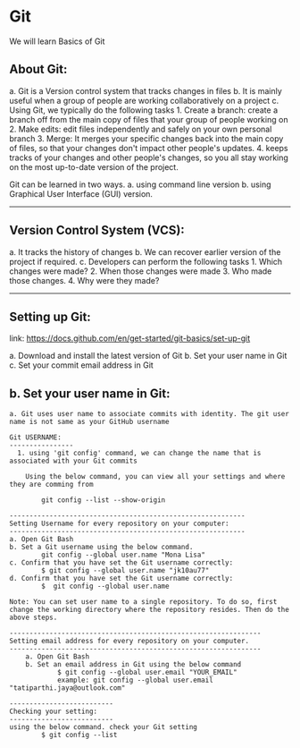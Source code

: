 # Git
We will learn Basics of Git

About Git:
---------------
a. Git is a Version control system that tracks changes in files 
b. It is mainly useful when a group of people are working collaboratively on a project
c. Using Git, we typically do the following tasks
    1. Create a branch: create a branch off from the main copy of files that your group of people working on
    2. Make edits: edit files independently and safely on your own personal branch
    3. Merge: It merges your specific changes back into the main copy of files, so that your changes don't impact other people's updates.
    4. keeps tracks of your changes and other people's changes, so you all stay working on the most up-to-date version of the project.

Git can be learned in two ways.
  a. using command line version
  b. using Graphical User Interface (GUI) version.

------------------------------
Version Control System (VCS):
------------------------------
  a. It tracks the history of changes 
  b. We can recover earlier version of the project if required.
  c. Developers can perform the following tasks
      1. Which changes were made?
      2. When those changes were made
      3. Who made those changes.
      4. Why were they made?

-------------------
Setting up Git:
-------------------
link: https://docs.github.com/en/get-started/git-basics/set-up-git

  a. Download and install the latest version of Git
  b. Set your user name in Git
  c. Set your commit email address in Git

  b. Set your user name in Git:
  --------------------------------
    a. Git uses user name to associate commits with identity. The git user name is not same as your GitHub username

    Git USERNAME:
    ----------------
      1. using 'git config' command, we can change the name that is associated with your Git commits

        Using the below command, you can view all your settings and where they are comming from

            git config --list --show-origin

    -----------------------------------------------------------
    Setting Username for every repository on your computer:
    -----------------------------------------------------------
    a. Open Git Bash
    b. Set a Git username using the below command.
            git config --global user.name "Mona Lisa"
    c. Confirm that you have set the Git username correctly:
            $ git config --global user.name "jk10au77"
    d. Confirm that you have set the Git username correctly:
            $  git config --global user.name

    Note: You can set user name to a single repository. To do so, first change the working directory where the repository resides. Then do the above steps.
    
    ---------------------------------------------------------------
    Setting email address for every repository on your computer.
    ---------------------------------------------------------------
        a. Open Git Bash
        b. Set an email address in Git using the below command
                $ git config --global user.email "YOUR_EMAIL"
                example: git config --global user.email "tatiparthi.jaya@outlook.com"
    
    --------------------------
    Checking your setting:
    --------------------------
    using the below command. check your Git setting
            $ git config --list


    
                
